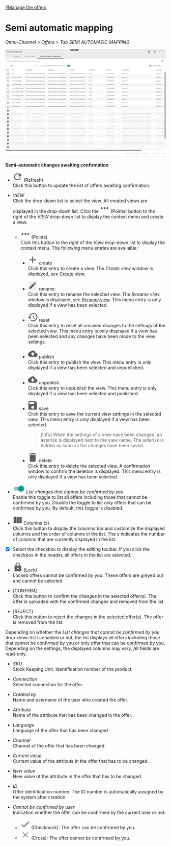 [!!Manage the offers](../Operation/01_ManageOffers.md)

# Semi automatic mapping

*Omni-Channel > Offers > Tab SEMI AUTOMATIC MAPPING*

![Semi automatic mapping](../../Assets/Screenshots/Channels/Offers/SemiAutomaticMapping/SemiAutomaticMapping.png "[Semi automatic mapping]")

[comment]: <> (add screenshot)

**Semi-automatic changes awaiting confirmation**

- ![Refresh](../../Assets/Icons/Refresh01.png "[Refresh]") (Refresh)   
  Click this button to update the list of offers awaiting confirmation.

- *VIEW*  
  Click the drop-down list to select the view. All created views are displayed in the drop-down list. Click the ![Points](../../Assets/Icons/Points01.png "[Points]") (Points) button to the right of the *VIEW* drop-down list to display the context menu and create a view.   

  - ![Points](../../Assets/Icons/Points01.png "[Points]") (Points)      
    Click this button to the right of the *View* drop-down list to display the context menu. The following menu entries are available:

    - ![Create](../../Assets/Icons/Plus06.png "[Create]") create  
      Click this entry to create a view. The *Create view* window is displayed, see [Create view](#create-view).

    - ![Rename](../../Assets/Icons/Edit02.png "[Rename]") rename  
      Click this entry to rename the selected view. The *Rename view* window is displayed, see [Rename view](#rename-view). This menu entry is only displayed if a view has been selected.

    - ![Reset](../../Assets/Icons/Reset.png "[Reset]") reset  
      Click this entry to reset all unsaved changes to the settings of the selected view. This menu entry is only displayed if a view has been selected and any changes have been made to the view settings.

    - ![Publish](../../Assets/Icons/Publish.png "[Publish]") publish  
      Click this entry to publish the view. This menu entry is only displayed if a view has been selected and unpublished.

    - ![Unpublish](../../Assets/Icons/Unpublish.png "[Unpublish]") unpublish  
      Click this entry to unpublish the view. This menu entry is only displayed if a view has been selected and published.

    - ![Save](../../Assets/Icons/Save.png "[Save]") save  
      Click this entry to save the current view settings in the selected view. This menu entry is only displayed if a view has been selected.

      > [Info] When the settings of a view have been changed, an asterisk is displayed next to the view name. The asterisk is hidden as soon as the changes have been saved.

    - ![Delete](../../Assets/Icons/Trash01.png "[Delete]") delete  
      Click this entry to delete the selected view. A confirmation window to confirm the deletion is displayed. This menu entry is only displayed if a view has been selected.


- ![Toggle](../../Assets/Icons/Toggle.png "[Toggle]") *List changes that cannot be confirmed by you*    
  Enable this toggle to list all offers including those that cannot be confirmed by you. Disable the toggle to list only offers that can be confirmed by you. By default, this toggle is disabled.

- ![Columns](../../Assets/Icons/Columns.png "[Columns]") Columns (x)   
  Click this button to display the columns bar and customize the displayed columns and the order of columns in the list. The *x* indicates the number of columns that are currently displayed in the list.

- [x]     
  Select the checkbox to display the editing toolbar. If you click the checkbox in the header, all offers in the list are selected.

- ![Lock](../../Assets/Icons/Lock01.png "[Lock]") (Lock)   
  Locked offers cannot be confirmed by you. These offers are greyed out and cannot be selected.
    
- [CONFIRM]    
  Click this button to confirm the changes in the selected offer(s). The offer is uploaded with the confirmed changes and removed from the list. 

- [REJECT]   
  Click this button to reject the changes in the selected offer(s). The offer is removed from the list. 

Depending on whether the *List changes that cannot be confirmed by you* drop-down list is enabled or not, the list displays all offers including those that cannot be confirmed by you or only offer that can be confirmed by you. Depending on the settings, the displayed columns may vary. All fields are read-only. 

- *SKU*      
  Stock Keeping Unit. Identification number of the product.

- *Connection*  
  Selected connection for the offer.

- *Created by*  
  Name and username of the user who created the offer.

- *Attribute*   
  Name of the attribute that has been changed in the offer.

- *Language*   
  Language of the offer that has been changed.

- *Channel*   
  Channel of the offer that has been changed.    

- *Current value*   
  Current value of the attribute in the offer that has to be changed.

- *New value*   
  New value of the attribute in the offer that has to be changed.

- *ID*  
  Offer identification number. The ID number is automatically assigned by the system after creation.

- *Cannot be confirmed by user*   
  Indication whether the offer can be confirmed by the current user or not:
  - ![Check](../../Assets/Icons/Check.png "[Check]") (Checkmark): The offer can be confirmed by you.  
  - ![Cross](../../Assets/Icons/Cross02.png "[Cross]") (Cross): The offer cannot be confirmed by you.
